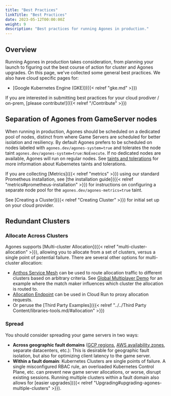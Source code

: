 ```yaml
---
title: "Best Practices" 
linkTitle: "Best Practices"
date: 2023-05-12T00:00:00Z
weight: 9
description: "Best practices for running Agones in production."
---
```


## Overview

Running Agones in production takes consideration, from planning your launch to figuring
out the best course of action for cluster and Agones upgrades. On this page, we've collected
some general best practices. We also have cloud specific pages for:

* [Google Kubernetes Engine (GKE)]({{< relref "gke.md" >}})

If you are interested in submitting best practices for your cloud prodiver / on-prem, [please contribute!]({{< relref "/Contribute" >}})

## Separation of Agones from GameServer nodes

When running in production, Agones should be scheduled on a dedicated pool of nodes, distinct from where Game Servers
are scheduled for better isolation and resiliency. By default Agones prefers to be scheduled on nodes labeled with
`agones.dev/agones-system=true` and tolerates the node taint `agones.dev/agones-system=true:NoExecute`.
If no dedicated nodes are available, Agones will run on regular nodes. See [taints and tolerations](https://kubernetes.io/docs/concepts/scheduling-eviction/taint-and-toleration/)
for more information about Kubernetes taints and tolerations.

If you are collecting [Metrics]({{< relref "metrics" >}}) using our standard Prometheus installation, see
[the installation guide]({{< relref "metrics#prometheus-installation" >}}) for instructions on configuring a separate node pool for the `agones.dev/agones-metrics=true` taint.

See [Creating a Cluster]({{< relref "Creating Cluster" >}}) for initial set up on your cloud provider.

## Redundant Clusters

### Allocate Across Clusters

Agones supports [Multi-cluster Allocation]({{< relref "multi-cluster-allocation" >}}), allowing you to allocate from a set of clusters, versus a single point of potential failure. There are several other options for multi-cluster allocation:
* [Anthos Service Mesh](https://cloud.google.com/anthos/service-mesh) can be used to route allocation traffic to different clusters based on arbitrary criteria. See [Global Multiplayer Demo](https://github.com/googleforgames/global-multiplayer-demo) for an example where the match maker influences which cluster the allocation is routed to.
* [Allocation Endpoint](https://github.com/googleforgames/agones/tree/main/examples/allocation-endpoint) can be used in Cloud Run to proxy allocation requests.
* Or peruse the [Third Party Examples]({{< relref "../../Third Party Content/libraries-tools.md/#allocation" >}})

### Spread

You should consider spreading your game servers in two ways:
* **Across geographic fault domains** ([GCP regions](https://cloud.google.com/compute/docs/regions-zones), [AWS availability zones](https://docs.aws.amazon.com/AWSEC2/latest/UserGuide/using-regions-availability-zones.html), separate datacenters, etc.): This is desirable for geographic fault isolation, but also for optimizing client latency to the game server.
* **Within a fault domain**: Kubernetes Clusters are single points of failure. A single misconfigured RBAC rule, an overloaded Kubernetes Control Plane, etc. can prevent new game server allocations, or worse, disrupt existing sessions. Running multiple clusters within a fault domain also allows for [easier upgrades]({{< relref "Upgrading#upgrading-agones-multiple-clusters" >}}).
